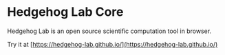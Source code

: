 # Hedgehog Lab Core

Hedgehog Lab is an open source scientific computation tool in browser. 

Try it at [https://hedgehog-lab.github.io/](https://hedgehog-lab.github.io/)
